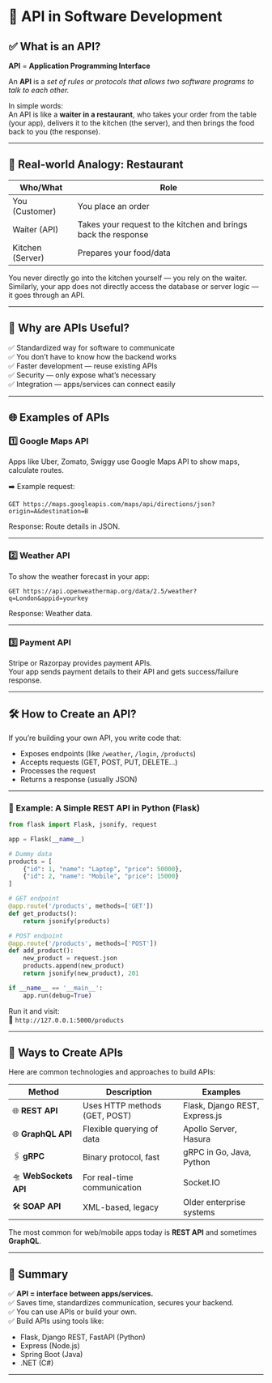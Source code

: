 
# 📘 API in Software Development

## ✅ What is an API?

**API** = **Application Programming Interface**

An **API** is a *set of rules or protocols that allows two software programs to talk to each other.*

In simple words:  
An API is like a **waiter in a restaurant**, who takes your order from the table (your app), delivers it to the kitchen (the server), and then brings the food back to you (the response).

---

## 🍲 Real-world Analogy: Restaurant

| **Who/What** | **Role** |
|---------------|-----------|
| You (Customer) | You place an order |
| Waiter (API)   | Takes your request to the kitchen and brings back the response |
| Kitchen (Server) | Prepares your food/data |

You never directly go into the kitchen yourself — you rely on the waiter.  
Similarly, your app does not directly access the database or server logic — it goes through an API.

---

## 🤖 Why are APIs Useful?

✅ Standardized way for software to communicate  
✅ You don’t have to know how the backend works  
✅ Faster development — reuse existing APIs  
✅ Security — only expose what’s necessary  
✅ Integration — apps/services can connect easily  

---

## 🌐 Examples of APIs

### 1️⃣ Google Maps API
Apps like Uber, Zomato, Swiggy use Google Maps API to show maps, calculate routes.

➡️ Example request:
```http
GET https://maps.googleapis.com/maps/api/directions/json?origin=A&destination=B
```
Response: Route details in JSON.

---

### 2️⃣ Weather API
To show the weather forecast in your app:
```http
GET https://api.openweathermap.org/data/2.5/weather?q=London&appid=yourkey
```
Response: Weather data.

---

### 3️⃣ Payment API
Stripe or Razorpay provides payment APIs.  
Your app sends payment details to their API and gets success/failure response.

---

## 🛠️ How to Create an API?

If you’re building your own API, you write code that:
- Exposes endpoints (like `/weather`, `/login`, `/products`)
- Accepts requests (GET, POST, PUT, DELETE…)
- Processes the request
- Returns a response (usually JSON)

---

### 🔷 Example: A Simple REST API in Python (Flask)

```python
from flask import Flask, jsonify, request

app = Flask(__name__)

# Dummy data
products = [
    {"id": 1, "name": "Laptop", "price": 50000},
    {"id": 2, "name": "Mobile", "price": 15000}
]

# GET endpoint
@app.route('/products', methods=['GET'])
def get_products():
    return jsonify(products)

# POST endpoint
@app.route('/products', methods=['POST'])
def add_product():
    new_product = request.json
    products.append(new_product)
    return jsonify(new_product), 201

if __name__ == '__main__':
    app.run(debug=True)
```

Run it and visit:  
📍 `http://127.0.0.1:5000/products`

---

## 🔷 Ways to Create APIs

Here are common technologies and approaches to build APIs:

| **Method**            | **Description**                | **Examples**                     |
|------------------------|--------------------------------|-----------------------------------|
| 🌐 **REST API**       | Uses HTTP methods (GET, POST)  | Flask, Django REST, Express.js   |
| 🌐 **GraphQL API**    | Flexible querying of data      | Apollo Server, Hasura            |
| 🖇️ **gRPC**          | Binary protocol, fast          | gRPC in Go, Java, Python         |
| 🛸 **WebSockets API** | For real-time communication    | Socket.IO                         |
| 🛠️ **SOAP API**      | XML-based, legacy              | Older enterprise systems         |

The most common for web/mobile apps today is **REST API** and sometimes **GraphQL**.

---

## 📌 Summary

✅ **API = interface between apps/services.**  
✅ Saves time, standardizes communication, secures your backend.  
✅ You can use APIs or build your own.  
✅ Build APIs using tools like:
- Flask, Django REST, FastAPI (Python)
- Express (Node.js)
- Spring Boot (Java)
- .NET (C#)

---


